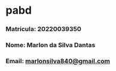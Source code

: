 # pabd

### Matrícula: 20220039350 
### Nome: Marlon da Silva Dantas 
### Email: marlonsilva840@gmail.com
